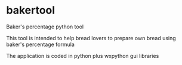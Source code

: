# bakertool
Baker's percentage python tool

This tool is intended to help bread lovers to prepare own bread using baker's percentage formula

The application is coded in python plus wxpython gui libraries
